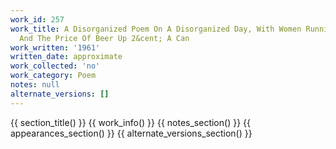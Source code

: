 ```yaml
---
work_id: 257
work_title: A Disorganized Poem On A Disorganized Day, With Women Running In And Out
  And The Price Of Beer Up 2&cent; A Can
work_written: '1961'
written_date: approximate
work_collected: 'no'
work_category: Poem
notes: null
alternate_versions: []
---
```


{{ section_title() }}
{{ work_info() }}
{{ notes_section() }}
{{ appearances_section() }}
{{ alternate_versions_section() }}
